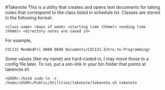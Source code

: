 #Takenote
This is a utility that creates and opens text documents for taking notes that correspond to the class listed in schedule.txt. Classes are stored in the following format:
```
<class name> <days of week> <starting time (hhmm)> <ending time (hhmm)> <directory notes are saved in>
```

For example,

```
CSC131 MonWedFri 0800 0840 Documents/CSC131-Intro-to-Programming/
```
Some values (like my name) are hard-coded in, I may move those to a config file later.
To run, put a sim-link in your bin folder that points at takenote.sh
```
<USER>:/bin$ sudo ln -s /home/<USER>/Public/Utilities/takenote/takenote.sh takenote
```
